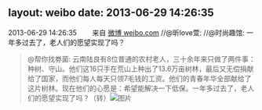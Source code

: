 layout: weibo
date: 2013-06-29 14:26:35
---
<meta name="referrer" content="no-referrer" />

2013-06-29 14:26:35  &nbsp;&nbsp;&nbsp;&nbsp;&nbsp;&nbsp; 来自 <a href="http://weibo.com/" rel="nofollow">微博 weibo.com</a>
//@昕love萱: //@时尚趣馆: 一年多过去了，老人们的愿望实现了吗？
>  @帮你找劵菌: 云南陆良有8位普通的农村老人，三十余年来只做了两件事：种树、守山。他们这16只手在荒山上种出了13.6万亩树林，最后又无偿捐献给了国家，而他们每人每天只领7毛钱的工资。他们的青春年华全部献给了这片树林。现在他们的心愿是：希望能解决一下低保。一年多过去了，老人们的愿望实现了吗？（转）   ​​​
>  ![图片](https://ww2.sinaimg.cn/large/946ba78cjw1e60mvr5xnlj20c80gcdhx.jpg)
